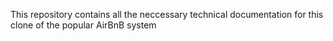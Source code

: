 This repository contains all the neccessary technical documentation for this clone of the popular AirBnB system

